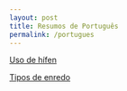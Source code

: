 ```yaml
---
layout: post
title: Resumos de Português
permalink: /portugues
---
```


[<i class="fa-solid fa-square-arrow-up-right"></i> Uso de hífen](/portugues/hifen)

[<i class="fa-solid fa-square-arrow-up-right"></i> Tipos de enredo](/portugues/tipos-de-enredo)
